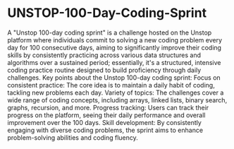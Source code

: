 # UNSTOP-100-Day-Coding-Sprint

A "Unstop 100-day coding sprint" is a challenge hosted on the Unstop platform where individuals commit to solving a new coding problem every day for 100 consecutive days, aiming to significantly improve their coding skills by consistently practicing across various data structures and algorithms over a sustained period; essentially, it's a structured, intensive coding practice routine designed to build proficiency through daily challenges. 
Key points about the Unstop 100-day coding sprint:
Focus on consistent practice:
The core idea is to maintain a daily habit of coding, tackling new problems each day. 
Variety of topics:
The challenges cover a wide range of coding concepts, including arrays, linked lists, binary search, graphs, recursion, and more. 
Progress tracking:
Users can track their progress on the platform, seeing their daily performance and overall improvement over the 100 days. 
Skill development:
By consistently engaging with diverse coding problems, the sprint aims to enhance problem-solving abilities and coding fluency. 
